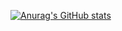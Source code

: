 
[![Anurag's GitHub stats](https://github-readme-stats.vercel.app/api?username=francuza9&hide=prs,issues,contributions&show_icons=true&theme=highcontrast&include_all_commits=true)](https://github.com/francuza9/github-readme-stats)
